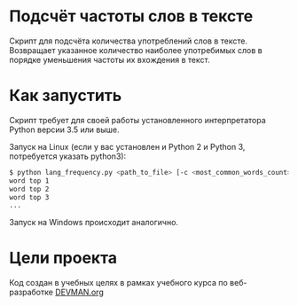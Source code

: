 # Подсчёт частоты слов в тексте

Скрипт для подсчёта количества употреблений слов в тексте.
Возвращает указанное количество наиболее употребимых слов в порядке уменьшения
частоты их вхождения в текст.


# Как запустить

Скрипт требует для своей работы установленного интерпретатора Python версии 3.5 или выше.
 
Запуск на Linux (если у вас установлен и Python 2 и Python 3, потребуется
указать python3):

```bash
$ python lang_frequency.py <path_to_file> [-c <most_common_words_count>]
word top 1
word top 2
word top 3
...
```
 
 Запуск на Windows происходит аналогично.


# Цели проекта

Код создан в учебных целях в рамках учебного курса по веб-разработке [DEVMAN.org](https://devman.org)
